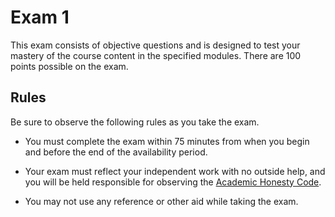 # Exam 1

This exam consists of objective questions and is designed to test your mastery
of the course content in the specified modules. There are 100 points possible on
the exam.

## Rules

Be sure to observe the following rules as you take the exam.

- You must complete the exam within 75 minutes from when you begin and before
  the end of the availability period.

- Your exam must reflect your independent work with no outside help, and you
  will be held responsible for observing the [Academic Honesty
  Code](http://www.auburn.edu/academic/provost/academic-honesty/_assets/pdf/academic-honesty-code-20201028.pdf).

- You may not use any reference or other aid while taking the exam.



